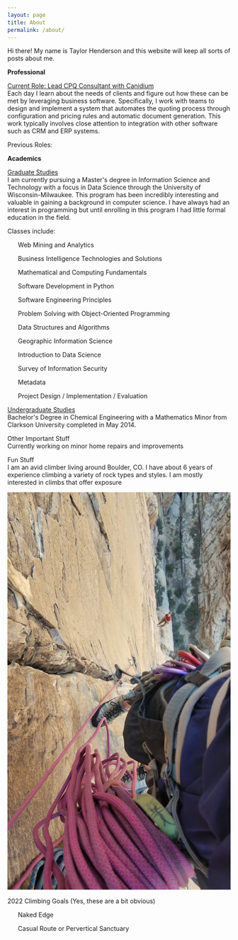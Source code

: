 ```yaml
---
layout: page
title: About
permalink: /about/
---
```


Hi there! My name is Taylor Henderson and this website will keep all sorts of posts about me.

<b>Professional</b>

<u>Current Role: Lead CPQ Consultant with Canidium</u><br/>
Each day I learn about the needs of clients and figure out how these can be met by leveraging business software. Specifically, I work with teams to design and implement a system that automates the quoting process through configuration and pricing rules and automatic document generation. This work typically involves close attention to integration with other software such as CRM and ERP systems.

Previous Roles:


<b>Academics</b>

<u>Graduate Studies</u><br/>
I am currently pursuing a Master's degree in Information Science and Technology with a focus in Data Science through the University of Wisconsin-Milwaukee. This program has been incredibly interesting and valuable in gaining a background in computer science. I have always had an interest in programming but until enrolling in this program I had little formal education in the field.

Classes include:
<ul>Web Mining and Analytics</ul>
<ul>Business Intelligence Technologies and Solutions</ul>
<ul>Mathematical and Computing Fundamentals</ul>
<ul>Software Development in Python</ul>
<ul>Software Engineering Principles</ul>
<ul>Problem Solving with Object-Oriented Programming</ul>
<ul>Data Structures and Algorithms</ul>
<ul>Geographic Information Science</ul>
<ul>Introduction to Data Science</ul>
<ul>Survey of Information Security</ul>
<ul>Metadata</ul>
<ul>Project Design / Implementation / Evaluation</ul>

<u>Undergraduate Studies</u><br/>
Bachelor's Degree in Chemical Engineering with a Mathematics Minor from Clarkson University completed in May 2014.



Other Important Stuff<br/>
Currently working on minor home repairs and improvements

Fun Stuff<br/>
I am an avid climber living around Boulder, CO. I have about 6 years of experience climbing a variety of rock types and styles. I am mostly interested in climbs that offer exposure

 <img src="/assets/20210404_132031.jpg" alt="The Gobbler - 2021"> 

2022 Climbing Goals (Yes, these are a bit obvious)
<ul>Naked Edge</ul>
<ul>Casual Route or Pervertical Sanctuary</ul>
